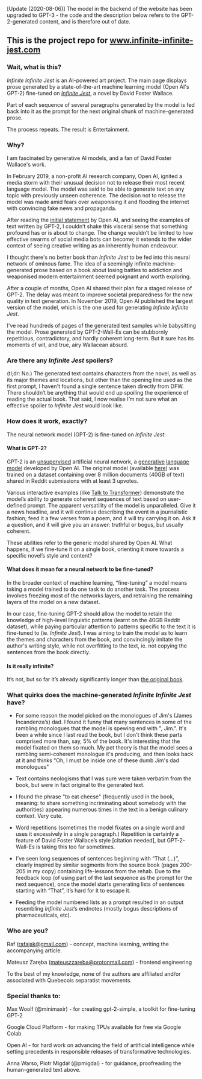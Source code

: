 [Update (2020-08-06)] The model in the backend of the website has been upgraded to GPT-3 - the code and the description below refers to the GPT-2-generated content, and is therefore out of date.

## This is the project repo for www.infinite-infinite-jest.com


### Wait, what is this?

_Infinite Infinite Jest_ is an AI-powered art project. The main page displays prose generated by a state-of-the-art machine learning model (Open AI's GPT-2) fine-tuned on [_Infinite Jest_](https://www.goodreads.com/book/show/6759.Infinite_Jest), a novel by David Foster Wallace.

Part of each sequence of several paragraphs generated by the model is fed back into it as the prompt for the next original chunk of machine-generated prose. 

The process repeats. The result is Entertainment.

### Why?

I am fascinated by generative AI models, and a fan of David Foster Wallace's work.

In February 2019, a non-profit AI research company, Open AI, ignited a media storm with their unusual decision not to release their most recent language model. The model was said to be able to generate text on any topic with previously unseen coherence. The decision not to release the model was made amid fears over weaponising it and flooding the internet with convincing fake news and propaganda.

After reading the [initial statement](https://openai.com/blog/better-language-models/) by Open AI, and seeing the examples of text written by GPT-2, I couldn’t shake this visceral sense that something profound has or is about to change. The change wouldn’t be limited to how effective swarms of social media bots can become; it extends to the wider context of seeing creative writing as an inherently human endeavour.

I thought there's no better book than _Infinite Jest_ to be fed into this neural network of ominous fame.  The idea of a seemingly infinite machine-generated prose based on a book about losing battles to addiction and weaponised modern entertainment seemed poignant and worth exploring. 

After a couple of months, Open AI shared their plan for a staged release of GPT-2\. The delay was meant to improve societal preparedness for the new quality in text generation. In November 2019, Open AI published the largest version of the model, which is the one used for generating _Infinite Infinite Jest_.

I've read hundreds of pages of the generated text samples while babysitting the model. Prose generated by GPT-2-Wall-Es can be stubbornly repetitious, contradictory, and hardly coherent long-term. But it sure has its moments of wit, and true, airy Wallacean absurd. 

### Are there any _Infinite Jest_ spoilers?

(tl;dr: No.) The generated text contains characters from the novel, as well as its major themes and locations, but other than the opening line used as the first prompt, I haven't found a single sentence taken directly from DFW. There shouldn’t be anything that would end up spoiling the experience of reading the actual book. That said, I now realise I’m not sure what an effective spoiler to _Infinite Jest_ would look like.

### How does it work, exactly?

The neural network model (GPT-2) is fine-tuned on _Infinite Jest_:

#### What is GPT-2?

GPT-2 is an [unsupervised](https://en.wikipedia.org/wiki/Unsupervised_learning) artificial neural network, a [generative](https://en.wikipedia.org/wiki/Generative_model) [language model](https://en.wikipedia.org/wiki/Language_model) developed by Open AI. The original model (available [here](https://github.com/openai/gpt-2)) was trained on a dataset containing over 8 million documents (40GB of text) shared in Reddit submissions with at least 3 upvotes. 

Various interactive examples (like [Talk to Transformer](https://talktotransformer.com/)) demonstrate the model’s ability to generate coherent sequences of text based on user-defined prompt. The apparent versatility of the model is unparalleled. Give it a news headline, and it will continue describing the event in a journalistic fashion; feed it a few verses from a poem, and it will try carrying it on. Ask it a question, and it will give you an answer: truthful or bogus, but usually coherent. 

These abilities refer to the generic model shared by Open AI.  What happens, if we fine-tune it on a single book, orienting it more towards a specific novel’s style and content?

#### What does it mean for a neural network to be fine-tuned?

In the broader context of machine learning, “fine-tuning” a model means taking a model trained to do one task to do another task. The process involves freezing most of the networks layers, and retraining the remaining layers of the model on a new dataset.

In our case, fine-tuning GPT-2 should allow the model to retain the knowledge of high-level linguistic patterns (learnt on the 40GB Reddit dataset), while paying particular attention to patterns specific to the text it is fine-tuned to (ie. _Infinite Jest_). I was aiming to train the model as to learn the themes and characters from the book, and convincingly imitate the author's writing style, while not overfitting to the text, ie. not copying the sentences from the book directly. 

#### Is it really infinite?

It’s not, but so far it’s already significantly longer than [the original book](https://miro.medium.com/max/474/1*3xbePnUI6DcPEX_mAXbY7Q.jpeg).

### What quirks does the machine-generated _Infinite Infinite Jest_ have?

*   For some reason the model picked on the monologues of Jim's (James Incandenza’s) dad. I found it funny that many sentences in some of the rambling monologues that the model is spewing end with ", Jim.".  It's been a while since I last read the book, but I don't think these parts comprised more than, say, 5% of the book. It's interesting that the model fixated on them so much. My pet theory is that the model sees a rambling semi-coherent monologue it's producing, and then looks back at it and thinks "Oh, I must be inside one of these dumb Jim's dad monologues"

*   Text contains neologisms that I was sure were taken verbatim from the book, but were in fact original to the generated text. 

*   I found the phrase "to eat cheese" (frequently used in the book, meaning: to share something incriminating about somebody with the authorities) appearing numerous times in the text in a benign culinary context. Very cute. 

*   Word repetitions (sometimes the model fixates on a single word and uses it excessively in a single paragraph.) Repetition is certainly a feature of David Foster Wallace’s style [citation needed], but GPT-2-Wall-Es is taking this too far sometimes. 

*   I’ve seen long sequences of sentences beginning with “That (...)”, clearly inspired by similar segments from the source book (pages 200-205 in my copy) containing life-lessons from the rehab. Due to the feedback loop (of using part of the last sequence as the prompt for the next sequence), once the model starts generating lists of sentences starting with “That”, it’s hard for it to escape it.

*   Feeding the model numbered lists as a prompt resulted in an output resembling _Infinite Jest_’s endnotes (mostly bogus descriptions of pharmaceuticals, etc). 

### Who are you?

Raf ([rafajak@gmail.com](mailto:rafajak@gmail.com)) - concept, machine learning, writing the accompanying article.

Mateusz Zaręba ([mateuszzareba@protonmail.com](mailto:mateuszzareba@protonmail.com)) - frontend engineering

To the best of my knowledge, none of the authors are affiliated and/or associated with Quebecois separatist movements.

### Special thanks to:

Max Woolf (@minimaxir) - for creating gpt-2-simple, a toolkit for fine-tuning GPT-2

Google Cloud Platform - for making TPUs available for free via Google Colab 

Open AI -  for hard work on advancing the field of artificial intelligence while setting precedents in responsible releases of transformative technologies. 

Anna Warso, Piotr Migdał (@pmigdal) - for guidance, proofreading the human-generated text above.
